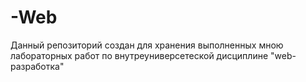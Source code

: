 # -Web
Данный репозиторий создан для хранения выполненных мною лабораторных работ по внутреуниверсетеской дисциплине "web-разработка"
